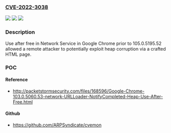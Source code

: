 ### [CVE-2022-3038](https://cve.mitre.org/cgi-bin/cvename.cgi?name=CVE-2022-3038)
![](https://img.shields.io/static/v1?label=Product&message=Chrome&color=blue)
![](https://img.shields.io/static/v1?label=Version&message=n%2Fa&color=blue)
![](https://img.shields.io/static/v1?label=Vulnerability&message=Use%20after%20free&color=brighgreen)

### Description

Use after free in Network Service in Google Chrome prior to 105.0.5195.52 allowed a remote attacker to potentially exploit heap corruption via a crafted HTML page.

### POC

#### Reference
- http://packetstormsecurity.com/files/168596/Google-Chrome-103.0.5060.53-network-URLLoader-NotifyCompleted-Heap-Use-After-Free.html

#### Github
- https://github.com/ARPSyndicate/cvemon

